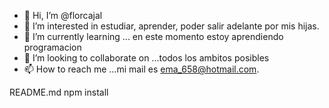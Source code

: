 - 👋 Hi, I’m @florcajal
- 👀 I’m interested in  estudiar, aprender, poder salir adelante por mis hijas.
- 🌱 I’m currently learning ... en este momento estoy aprendiendo programacion
- 💞️ I’m looking to collaborate on ...todos los ambitos posibles
- 📫 How to reach me ...mi mail es ema_658@hotmail.com.

<!---
florcajal/florcajal is a ✨ special ✨ repository because its `README.md` (this file) appears on your GitHub profile.
You can click the Preview link to take a look at your changes.
--->
README.md
npm install
